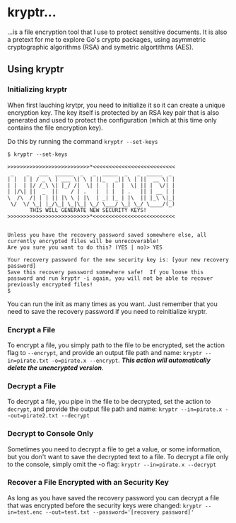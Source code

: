 # kryptr...

...is a file encryption tool that I use to protect sensitive documents.  It is also a pretext for me to explore Go's crypto packages, using asymmetric cryptographic algorithms (RSA) and symetric algortithms (AES).

## Using kryptr

### Initializing kryptr

When first lauching krytpr, you need to initialize it so it can create a unique encryption key.  The key itself is protected by an RSA key pair that is also generated and used to protect the configuration (which at this time only contains the file encryption key).

Do this by running the command `kryptr --set-keys`

```
$ kryptr --set-keys

>>>>>>>>>>>>>>>>>>>>>>>>>>*<<<<<<<<<<<<<<<<<<<<<<<<<<
 _    _   ___  ______  _   _  _____  _   _  _____  _
| |  | | / _ \ | ___ \| \ | ||_   _|| \ | ||  __ \| |
| |  | |/ /_\ \| |_/ /|  \| |  | |  |  \| || |  \/| |
| |/\| ||  _  ||    / | .   |  | |  | .   || | __ | |
\  /\  /| | | || |\ \ | |\  | _| |_ | |\  || |_\ \|_|
 \/  \/ \_| |_/\_| \_|\_| \_/ \___/ \_| \_/ \____/(_)
       THIS WILL GENERATE NEW SECURITY KEYS!
>>>>>>>>>>>>>>>>>>>>>>>>>>*<<<<<<<<<<<<<<<<<<<<<<<<<<


Unless you have the recovery password saved somewhere else, all currently encrypted files will be unrecoverable!
Are you sure you want to do this? (YES | no)> YES

Your recovery password for the new security key is: [your new recovery password]
Save this recovery password somewhere safe!  If you loose this password and run kryptr -i again, you will not be able to recover previously encrypted files!
$
```

You can run the init as many times as you want.  Just remember that you need to save the recovery password if you need to reinitialize kryptr.

### Encrypt a File

To encrypt a file, you simply path to the file to be encrypted, set the action flag to `--encrypt`, and provide an output file path and name: `kryptr --in=pirate.txt -o=pirate.x --encrypt`.  **_This action will automatically delete the unencrypted version_**.

### Decrypt a File

To decrypt a file, you pipe in the file to be decrypted, set the action to `decrypt`, and provide the output file path and name: `kryptr --in=pirate.x --out=pirate2.txt --decrypt`

### Decrypt to Console Only

Sometimes you need to decrypt a file to get a value, or some information, but you don't want to save the decrypted text to a file.  To decrypt a file only to the console, simply omit the -o flag: `kryptr --in=pirate.x --decrypt`

### Recover a File Encrypted with an Security Key

As long as you have saved the recovery password you can decrypt a file that was encrypted before the security keys were changed: `kryptr --in=test.enc --out=test.txt --password='[recovery password]'`
